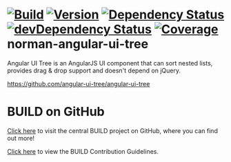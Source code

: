 [![Build](https://img.shields.io/travis/sapbuild/AngularUITree.svg?style=flat-square)](http://travis-ci.org/sapbuild/AngularUITree)
[![Version](https://img.shields.io/npm/v/norman-angular-ui-tree.svg?style=flat-square)](https://npmjs.org/package/norman-angular-ui-tree)
[![Dependency Status](https://david-dm.org/sapbuild/AngularUITree.svg)](https://david-dm.org/sapbuild/AngularUITree)
[![devDependency Status](https://david-dm.org/sapbuild/AngularUITree/dev-status.svg)](https://david-dm.org/sapbuild/AngularUITree#info=devDependencies)
[![Coverage](https://img.shields.io/coveralls/sapbuild/AngularUITree/master.svg?style=flat-square)](https://coveralls.io/r/sapbuild/AngularUITree?branch=master)
norman-angular-ui-tree
======================

Angular UI Tree is an AngularJS UI component that can sort nested lists, provides drag & drop support and doesn't depend on jQuery.

https://github.com/angular-ui-tree/angular-ui-tree

# BUILD on GitHub

[Click here](https://github.com/SAP/BUILD) to visit the central BUILD project on GitHub, where you can find out more!

[Click here](https://github.com/SAP/BUILD/blob/master/Contributing.md) to view the BUILD Contribution Guidelines. 

